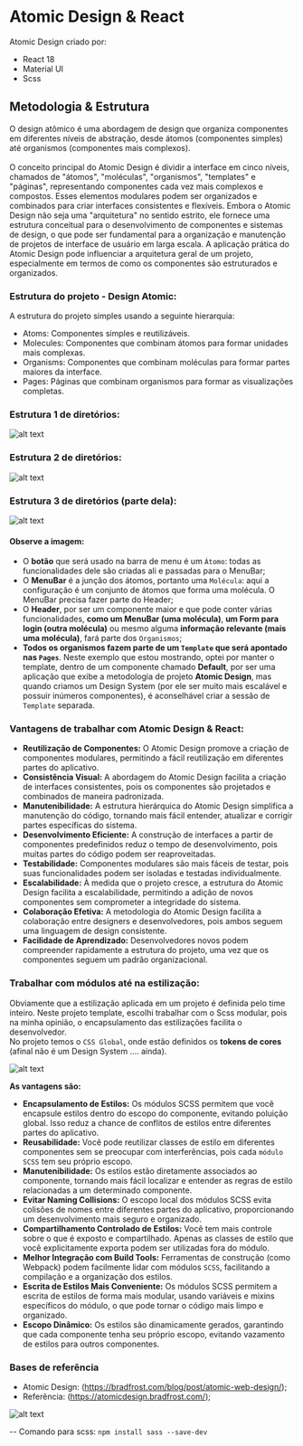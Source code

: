 # Atomic Design & React

Atomic Design criado por:
- React 18
- Material UI
- Scss

## Metodologia & Estrutura

O design atômico é uma abordagem de design que organiza componentes em diferentes níveis de abstração, desde átomos (componentes simples) até organismos (componentes mais complexos).
<br/><br/>
O conceito principal do Atomic Design é dividir a interface em cinco níveis, chamados de "átomos", "moléculas", "organismos", "templates" e "páginas", representando componentes cada vez mais complexos e compostos. Esses elementos modulares podem ser organizados e combinados para criar interfaces consistentes e flexíveis. Embora o Atomic Design não seja uma "arquitetura" no sentido estrito, ele fornece uma estrutura conceitual para o desenvolvimento de componentes e sistemas de design, o que pode ser fundamental para a organização e manutenção de projetos de interface de usuário em larga escala. A aplicação prática do Atomic Design pode influenciar a arquitetura geral de um projeto, especialmente em termos de como os componentes são estruturados e organizados.

### Estrutura do projeto - Design Atomic:

A estrutura do projeto simples usando a seguinte hierarquia:

- Atoms: Componentes simples e reutilizáveis.
- Molecules: Componentes que combinam átomos para formar unidades mais complexas.
- Organisms: Componentes que combinam moléculas para formar partes maiores da interface.
- Pages: Páginas que combinam organismos para formar as visualizações completas.

### Estrutura 1 de diretórios:

![alt text](./public/assets/2.png)

### Estrutura 2 de diretórios:

![alt text](./public/assets/3.png)

### Estrutura 3 de diretórios (parte dela):

![alt text](./public/assets/4.png)

#### Observe a imagem:
- O **botão** que será usado na barra de menu é um `Átomo`: todas as funcionalidades dele são criadas ali e passadas para o MenuBar;
- O **MenuBar** é a junção dos átomos, portanto uma `Molécula`: aqui a configuração é um conjunto de átomos que forma uma molécula. O MenuBar precisa fazer parte do Header;
- O **Header**, por ser um componente maior e que pode conter várias funcionalidades, **como um MenuBar (uma molécula)**, **um Form para login (outra molécula)** ou mesmo alguma **informação relevante (mais uma molécula)**, fará parte dos `Organismos`;
- **Todos os organismos fazem parte de um `Template` que será apontado nas `Pages`**. Neste exemplo que estou mostrando, optei por manter o template, dentro de um componente chamado **Default**, por ser uma aplicação que exibe a metodologia de projeto **Atomic Design**, mas quando criamos um Design System (por ele ser muito mais escalável e possuir inúmeros componentes), é aconselhável criar a sessão de `Template` separada.

### Vantagens de trabalhar com Atomic Design & React:

- **Reutilização de Componentes:** O Atomic Design promove a criação de componentes modulares, permitindo a fácil reutilização em diferentes partes do aplicativo.
- **Consistência Visual:** A abordagem do Atomic Design facilita a criação de interfaces consistentes, pois os componentes são projetados e combinados de maneira padronizada.
- **Manutenibilidade:** A estrutura hierárquica do Atomic Design simplifica a manutenção do código, tornando mais fácil entender, atualizar e corrigir partes específicas do sistema.
- **Desenvolvimento Eficiente:** A construção de interfaces a partir de componentes predefinidos reduz o tempo de desenvolvimento, pois muitas partes do código podem ser reaproveitadas.
- **Testabilidade:** Componentes modulares são mais fáceis de testar, pois suas funcionalidades podem ser isoladas e testadas individualmente.
- **Escalabilidade:** À medida que o projeto cresce, a estrutura do Atomic Design facilita a escalabilidade, permitindo a adição de novos componentes sem comprometer a integridade do sistema.
- **Colaboração Efetiva:** A metodologia do Atomic Design facilita a colaboração entre designers e desenvolvedores, pois ambos seguem uma linguagem de design consistente.
- **Facilidade de Aprendizado:** Desenvolvedores novos podem compreender rapidamente a estrutura do projeto, uma vez que os componentes seguem um padrão organizacional.

### Trabalhar com módulos até na estilização:

Obviamente que a estilização aplicada em um projeto é definida pelo time inteiro. Neste projeto template, escolhi trabalhar com o Scss modular, pois na minha opinião, o encapsulamento das estilizações facilita o desenvolvedor. <br>
No projeto temos o `CSS Global`, onde estão definidos os **tokens de cores** (afinal não é um Design System .... ainda).<br>

![alt text](./public/assets/5.png)

**As vantagens são:**
- **Encapsulamento de Estilos:** Os módulos SCSS permitem que você encapsule estilos dentro do escopo do componente, evitando poluição global. Isso reduz a chance de conflitos de estilos entre diferentes partes do aplicativo.
- **Reusabilidade:** Você pode reutilizar classes de estilo em diferentes componentes sem se preocupar com interferências, pois cada `módulo SCSS` tem seu próprio escopo.
- **Manutenibilidade:** Os estilos estão diretamente associados ao componente, tornando mais fácil localizar e entender as regras de estilo relacionadas a um determinado componente.
- **Evitar Naming Collisions:** O escopo local dos módulos SCSS evita colisões de nomes entre diferentes partes do aplicativo, proporcionando um desenvolvimento mais seguro e organizado.
- **Compartilhamento Controlado de Estilos:** Você tem mais controle sobre o que é exposto e compartilhado. Apenas as classes de estilo que você explicitamente exporta podem ser utilizadas fora do módulo.
- **Melhor Integração com Build Tools:** Ferramentas de construção (como Webpack) podem facilmente lidar com módulos `SCSS`, facilitando a compilação e a organização dos estilos.
- **Escrita de Estilos Mais Conveniente:** Os módulos SCSS permitem a escrita de estilos de forma mais modular, usando variáveis e mixins específicos do módulo, o que pode tornar o código mais limpo e organizado.
- **Escopo Dinâmico:** Os estilos são dinamicamente gerados, garantindo que cada componente tenha seu próprio escopo, evitando vazamento de estilos para outros componentes.

### Bases de referência
- Atomic Design: (https://bradfrost.com/blog/post/atomic-web-design/);
- Referência: (https://atomicdesign.bradfrost.com/);

![alt text](./public/assets/1.png)



-- Comando para scss: `npm install sass --save-dev`